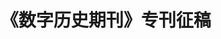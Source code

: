 ---
layout: post
title:  "《数字历史期刊》专刊征稿"
info: "《数字历史期刊》专刊征稿启事。"
tech : "征稿通知"
type: 活动
categories: dh_news
---